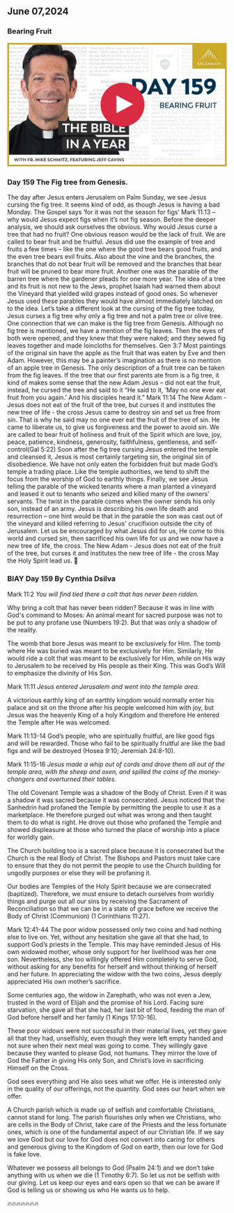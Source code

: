 ## June 07,2024

### Bearing Fruit

[![Bearing Fruit](https://raw.githubusercontent.com/linusjf/BIAY/main/June/jpgs/Day159.jpg)](https://youtu.be/CCyJ2WtJ2Gk "Bearing Fruit")

### Day 159 The Fig tree from Genesis.

The day after Jesus enters Jerusalem on Palm Sunday, we see Jesus cursing the fig tree. It seems kind of odd, as though Jesus is having a bad Monday. The Gospel says ‘for it was not the season for figs’ Mark 11:13 – why would Jesus expect figs when it’s not fig season.
Before the deeper analysis, we should ask ourselves the obvious. Why would Jesus curse a tree that had no fruit? One obvious reason would be the lack of fruit.
We are called to bear fruit and be fruitful. Jesus did use the example of tree and fruits a few times – like the one where the good tree bears good fruits, and the even tree bears evil fruits. Also about the vine and the branches, the branches that do not bear fruit will be removed and the branches that bear fruit will be pruned to bear more fruit. Another one was the parable of the barren tree where the gardener pleads for one more year. The idea of a tree and its fruit is not new to the Jews, prophet Isaiah had warned them about the Vineyard that yielded wild grapes instead of good ones. So whenever Jesus used these parables they would have almost immediately latched on to the idea.
Let’s take a different look at the cursing of the fig tree today, Jesus curses a fig tree why only a fig tree and not a palm tree or olive tree. One connection that we can make is the fig tree from Genesis. Although no fig tree is mentioned, we have a mention of the fig leaves.
Then the eyes of both were opened, and they knew that they were naked; and they sewed fig leaves together and made loincloths for themselves. Gen 3:7
Most paintings of the original sin have the apple as the fruit that was eaten by Eve and then Adam. However, this may be a painter’s imagination as there is no mention of an apple tree in Genesis. The only description of a fruit tree can be taken from the fig leaves. If the tree that our first parents ate from is a fig tree, it kind of makes some sense that the new Adam Jesus – did not eat the fruit, instead, he cursed the tree and said to it
“He said to it, ‘May no one ever eat fruit from you again.’ And his disciples heard it.” Mark 11:14
The New Adam - Jesus does not eat of the fruit of the tree, but curses it and institutes the new tree of life - the cross
Jesus came to destroy sin and set us free from sin. That is why he said may no one ever eat the fruit of the tree of sin. He came to liberate us, to give us forgiveness and the power to avoid sin. We are called to bear fruit of holiness and fruit of the Spirit which are love, joy, peace, patience, kindness, generosity, faithfulness, gentleness, and self-control(Gal 5:22)
Soon after the fig tree cursing Jesus entered the temple and cleansed it, Jesus is most certainly targeting sin, the original sin of disobedience. We have not only eaten the forbidden fruit but made God’s temple a trading place. Like the temple authorities, we tend to shift the focus from the worship of God to earthly things.
Finally, we see Jesus telling the parable of the wicked tenants where a man planted a vineyard and leased it out to tenants who seized and killed many of the owners’ servants. The twist in the parable comes when the owner sends his only son, instead of an army. Jesus is describing his own life death and resurrection – one hint would be that in the parable the son was cast out of the vineyard and killed referring to Jesus' crucifixion outside the city of Jerusalem.
Let us be encouraged by what Jesus did for us, He come to this world and cursed sin, then sacrificed his own life for us and we now have a new tree of life, the cross.
The New Adam - Jesus does not eat of the fruit of the tree, but curses it and institutes the new tree of life - the cross
May the Holy Spirit lead us. 🙏

### BIAY Day 159 By Cynthia Dsilva

Mark 11:2
*You will find tied there a colt that has never been ridden.*

Why bring a colt that has never been ridden?
Because it was in line with God's command to Moses:
An animal meant for sacred purpose was not to be put to any profane use (Numbers 19:2).  But that was only a shadow of the reality.

The womb that bore Jesus was meant to be exclusively for Him.
The tomb where He was buried was meant to be exclusively for Him.
Similarly, He would ride a colt that was meant to be exclusively for Him, while on His way to Jerusalem to be received by His people as their King.
This was God’s Will to emphasize the divinity of His Son.

Mark 11:11
*Jesus entered Jerusalem and went into the temple area.*

A victorious earthly king of an earthly kingdom would normally enter his palace and sit on the throne after his people welcomed him with joy, but Jesus was the heavenly King of a holy Kingdom and therefore He entered the Temple after He was welcomed.

Mark 11:13-14
God’s people, who are spiritually fruitful, are like good figs and will be rewarded.  Those who fail to be spiritually fruitful are like the bad figs and will be destroyed (Hosea 9:10; Jeremiah 24:8-10).

Mark 11:15-16
*Jesus made a whip out of cords and drove them all out of the temple area, with the sheep and oxen, and spilled the coins of the money-changers and overturned their tables.*

The old Covenant Temple was a shadow of the Body of Christ.  Even if it was a shadow it was sacred because it was consecrated.  Jesus noticed that the Sanhedrin had profaned the Temple by permitting the people to use it as a marketplace.
He therefore purged out what was wrong and then taught them to do what is right.  He drove out those who profaned the Temple and showed displeasure at those who turned the place of worship into a place for worldly gain.

The Church building too is a sacred place because it is consecrated but the Church is the real Body of Christ.  The Bishops and Pastors must take care to ensure that they do not permit the people to use the Church building for ungodly purposes or else they will be profaning it.

Our bodies are Temples of the Holy Spirit because we are consecrated (baptized).  Therefore, we must ensure to detach ourselves from worldly things and purge out all our sins  by receiving the Sacrament of Reconciliation so that we can be in a state of grace before we receive the Body of Christ (Communion)  (1 Corinthians 11:27).

Mark 12:41-44
The poor widow possessed only two coins and had nothing else to live on.  Yet, without any hesitation she gave all that she had, to support God’s priests in the Temple.
This may have reminded Jesus of His own widowed mother, whose only support for her livelihood was her one son.  Nevertheless, she too willingly offered Him completely to serve God, without asking for any benefits for herself and without thinking of herself and her future.
In appreciating the widow with the two coins, Jesus deeply appreciated His own mother’s sacrifice.

Some centuries ago, the widow in Zarephath, who was not even a Jew, trusted in the word of Elijah and the promise of his Lord.  Facing sure starvation, she gave all that she had, her last bit of food, feeding the man of God before herself and her family (1 Kings 17:10-16).

These poor widows were not successful in their material lives, yet they gave all that they had, unselfishly, even though they were left empty handed and not sure when their next meal was going to come.  They willingly gave because they wanted to please God, not humans.  They mirror the love of God the Father in giving His only Son, and Christ’s love in sacrificing Himself on the Cross.

God sees everything and He also sees what we offer.  He is interested only in the quality of our offerings, not the quantity.  God sees our heart when we offer.

A Church parish which is made up of selfish and comfortable Christians, cannot stand for long.  The parish flourishes only when we Christians, who are cells in the Body of Christ, take care of the Priests and the less fortunate ones, which is one of the fundamental aspect of our Christian life.  If we say we love God but our love for God does not convert into caring for others and generous giving to the Kingdom of God on earth, then our love for God is fake love.

Whatever we possess all belongs to God (Psalm 24:1) and we don’t take anything with us when we die (1 Timothy 6:7).
So let us not be selfish with our giving.  Let us keep our eyes and ears open so that we can be aware if God is telling us or showing us who He wants us to help.

🔥🔥🔥🔥🔥🔥🔥
